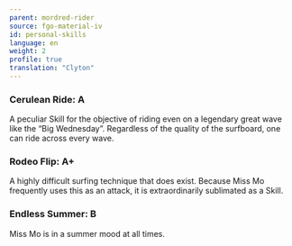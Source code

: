 ```yaml
---
parent: mordred-rider
source: fgo-material-iv
id: personal-skills
language: en
weight: 2
profile: true
translation: "Clyton"
---
```


### Cerulean Ride: A

A peculiar Skill for the objective of riding even on a legendary great wave like the “Big Wednesday”. Regardless of the quality of the surfboard, one can ride across every wave.

### Rodeo Flip: A+

A highly difficult surfing technique that does exist.
Because Miss Mo frequently uses this as an attack, it is extraordinarily sublimated as a Skill.

### Endless Summer: B

Miss Mo is in a summer mood at all times.

